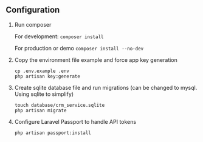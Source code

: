 ## Configuration

1. Run composer

    For development: ```composer install```

    For production or demo
    ```composer install --no-dev```
   
2. Copy the environment file example and force app key generation

    ```
    cp .env.example .env
    php artisan key:generate 
    ```


3. Create sqlite database file and run migrations (can be changed to mysql. Using sqlite to simplify)
    ```
    touch database/crm_service.sqlite
    php artisan migrate
    ```


4. Configure Laravel Passport to handle API tokens

    ```
   php artisan passport:install
    ```
   